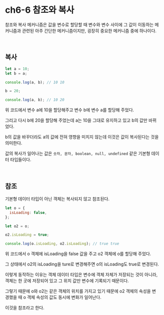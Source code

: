 # ch6-6 참조와 복사

참조와 복사 메커니즘은 값을 변수로 할당할 때 변수와 변수 사이에 그 값이 이동하는 메커니즘과 관련된 아주 간단한 메커니즘이지만, 굉장히 중요한 메커니즘 중에 하나이다.

<br >

## 복사

```js
let a = 10;
let b = a;

console.log(a, b); // 10 10

b = 20;

console.log(a, b); // 10 20
```

위 코드에서 변수 a에 10을 할당해주고 변수 b에 변수 a를 할당해 주었다.

그리고 다시 b에 20을 할당해 주었는데 a는 10을 그대로 유지하고 있고 b의 값만 바뀌었다.

b의 값을 바꾸더라도 a의 값에 전혀 영향을 미치지 않는데 이것은 값이 복사된다는 것을 의미한다.

값의 복사가 일어나는 값은 `숫자, 문자, boolean, null, undefined` 같은 기본형 데이터 타입들이다.

<br/>

## 참조

기본형 데이터 타입이 아닌 객체는 복사되지 않고 참조된다.

```js
let o = {
  isLoading: false,
};

let o2 = o;

o2.isLoading = true;

console.log(o.isLoading, o2.isLoading); // true true
```

위 코드에서 o 객체에 isLoading을 false 값을 주고 o2 객체에 o를 할당해 주었다.

그 상태에서 o2의 isLoading을 ture로 변경해주면 o의 isLoading도 true로 변경된다.

이렇게 동작하는 이유는 객체 데이터 타입은 변수에 객체 자체가 저장되는 것이 아니라, 객체는 한 곳에 저장되어 있고 그 위치 값만 변수에 기록되기 때문이다.

그렇기 때문에 o와 o2는 같은 객체의 위치를 가지고 있기 때문에 o2 객체의 속성을 변경했을 때 o 객체 속성의 값도 동시에 변화가 일어난다.

이것을 참조라고 한다.
